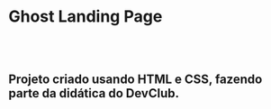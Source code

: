 <h1>Ghost Landing Page</h1>
<br>
<br>
<h2>Projeto criado usando HTML e CSS, fazendo parte da didática do DevClub.</h2>


